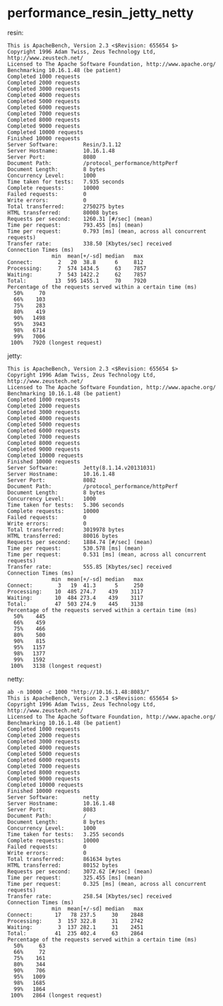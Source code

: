performance_resin_jetty_netty
=============================

resin:
>   

    This is ApacheBench, Version 2.3 <$Revision: 655654 $>
    Copyright 1996 Adam Twiss, Zeus Technology Ltd, http://www.zeustech.net/
    Licensed to The Apache Software Foundation, http://www.apache.org/
    Benchmarking 10.16.1.48 (be patient)
    Completed 1000 requests
    Completed 2000 requests
    Completed 3000 requests
    Completed 4000 requests
    Completed 5000 requests
    Completed 6000 requests
    Completed 7000 requests
    Completed 8000 requests
    Completed 9000 requests
    Completed 10000 requests
    Finished 10000 requests
    Server Software:        Resin/3.1.12
    Server Hostname:        10.16.1.48
    Server Port:            8080
    Document Path:          /protocol_performance/httpPerf
    Document Length:        8 bytes
    Concurrency Level:      1000
    Time taken for tests:   7.935 seconds
    Complete requests:      10000
    Failed requests:        0
    Write errors:           0
    Total transferred:      2750275 bytes
    HTML transferred:       80008 bytes
    Requests per second:    1260.31 [#/sec] (mean)
    Time per request:       793.455 [ms] (mean)
    Time per request:       0.793 [ms] (mean, across all concurrent requests)
    Transfer rate:          338.50 [Kbytes/sec] received
    Connection Times (ms)
                  min  mean[+/-sd] median   max
    Connect:        2   20  38.8      6     812
    Processing:     7  574 1434.5     63    7857
    Waiting:        7  543 1422.2     62    7857
    Total:         13  595 1455.1     70    7920
    Percentage of the requests served within a certain time (ms)
      50%     70
      66%    103
      75%    283
      80%    419
      90%   1498
      95%   3943
      98%   6714
      99%   7006
     100%   7920 (longest request)


jetty:
>
    This is ApacheBench, Version 2.3 <$Revision: 655654 $>
    Copyright 1996 Adam Twiss, Zeus Technology Ltd, http://www.zeustech.net/
    Licensed to The Apache Software Foundation, http://www.apache.org/
    Benchmarking 10.16.1.48 (be patient)
    Completed 1000 requests
    Completed 2000 requests
    Completed 3000 requests
    Completed 4000 requests
    Completed 5000 requests
    Completed 6000 requests
    Completed 7000 requests
    Completed 8000 requests
    Completed 9000 requests
    Completed 10000 requests
    Finished 10000 requests
    Server Software:        Jetty(8.1.14.v20131031)
    Server Hostname:        10.16.1.48
    Server Port:            8082
    Document Path:          /protocol_performance/httpPerf
    Document Length:        8 bytes
    Concurrency Level:      1000
    Time taken for tests:   5.306 seconds
    Complete requests:      10000
    Failed requests:        0
    Write errors:           0
    Total transferred:      3019978 bytes
    HTML transferred:       80016 bytes
    Requests per second:    1884.74 [#/sec] (mean)
    Time per request:       530.578 [ms] (mean)
    Time per request:       0.531 [ms] (mean, across all concurrent requests)
    Transfer rate:          555.85 [Kbytes/sec] received
    Connection Times (ms)
                  min  mean[+/-sd] median   max
    Connect:        3   19  41.3      5     250
    Processing:    10  485 274.7    439    3117
    Waiting:       10  484 273.4    439    3117
    Total:         47  503 274.9    445    3138
    Percentage of the requests served within a certain time (ms)
      50%    445
      66%    459
      75%    466
      80%    500
      90%    815
      95%   1157
      98%   1377
      99%   1592
     100%   3138 (longest request)



netty:
>
    ab -n 10000 -c 1000 "http://10.16.1.48:8083/"
    This is ApacheBench, Version 2.3 <$Revision: 655654 $>
    Copyright 1996 Adam Twiss, Zeus Technology Ltd, http://www.zeustech.net/
    Licensed to The Apache Software Foundation, http://www.apache.org/
    Benchmarking 10.16.1.48 (be patient)
    Completed 1000 requests
    Completed 2000 requests
    Completed 3000 requests
    Completed 4000 requests
    Completed 5000 requests
    Completed 6000 requests
    Completed 7000 requests
    Completed 8000 requests
    Completed 9000 requests
    Completed 10000 requests
    Finished 10000 requests
    Server Software:        netty
    Server Hostname:        10.16.1.48
    Server Port:            8083
    Document Path:          /
    Document Length:        8 bytes
    Concurrency Level:      1000
    Time taken for tests:   3.255 seconds
    Complete requests:      10000
    Failed requests:        0
    Write errors:           0
    Total transferred:      861634 bytes
    HTML transferred:       80152 bytes
    Requests per second:    3072.62 [#/sec] (mean)
    Time per request:       325.455 [ms] (mean)
    Time per request:       0.325 [ms] (mean, across all concurrent requests)
    Transfer rate:          258.54 [Kbytes/sec] received
    Connection Times (ms)
                  min  mean[+/-sd] median   max
    Connect:       17   78 237.5     30    2848
    Processing:     3  157 322.8     31    2742
    Waiting:        3  137 282.1     31    2451
    Total:         41  235 402.4     63    2864
    Percentage of the requests served within a certain time (ms)
      50%     63
      66%     72
      75%    161
      80%    344
      90%    706
      95%   1009
      98%   1685
      99%   1864
     100%   2864 (longest request)
